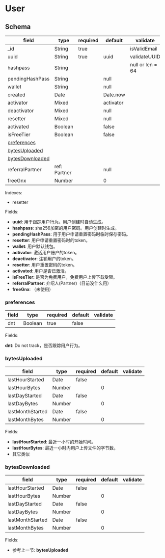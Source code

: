 # User

## Schema

| field                               | type         | required | default   | validate         |
| ----------------------------------- | ------------ | -------- | --------- | ---------------- |
| _id                                 | String       | true     |           | isValidEmail     |
| uuid                                | String       | true     | uuid      | validateUUID     |
| hashpass                            | String       |          |           | null or len = 64 |
| pendingHashPass                     | String       |          | null      |                  |
| wallet                              | String       |          | null      |                  |
| created                             | Date         |          | Date.now  |                  |
| activator                           | Mixed        |          | activator |                  |
| deactivator                         | Mixed        |          | null      |                  |
| resetter                            | Mixed        |          | null      |                  |
| activated                           | Boolean      |          | false     |                  |
| isFreeTier                          | Boolean      |          | false     |                  |
| [preferences](#preferences)         |              |          |           |                  |
| [bytesUploaded](#bytesuploaded)     |              |          |           |                  |
| [bytesDownloaded](#bytesdownloaded) |              |          |           |                  |
| referralPartner                     | ref: Partner |          | null      |                  |
| freeGnx                             | Number       |          | 0         |                  |

Indexes:

* resetter

Fields:

* **uuid**: 用于跟踪用户行为。用户创建时自动生成。
* **hashpass**: sha256加密的用户密码。用户创建时生成。
* **pendingHashPass**: 用于用户申请重置密码时临时保存密码。
* **resetter**: 用户申请重置密码时的token。
* **wallet**: 用户默认钱包。
* **activator**: 激活用户账户的token。
* **deactivator**: 注销用户的token。
* **resetter**: 用户重置密码的token。
* **activated**: 用户是否已激活。
* **isFreeTier**: 是否为免费用户，免费用户上传下载受限。
* **referralPartner**: 介绍人(Partner)（目前没什么用）
* **freeGnx**: （未使用）

### preferences

| field | type    | required | default | validate |
| ----- | ------- | -------- | ------- | -------- |
| dnt   | Boolean | true     | false   |          |

Fields:

**dnt**: Do not track，是否跟踪用户行为。

### bytesUploaded

| field            | type   | required | default | validate |
| ---------------- | ------ | -------- | ------- | -------- |
| lastHourStarted  | Date   | false    |         |          |
| lastHourBytes    | Number |          | 0       |          |
| lastDayStarted   | Date   | false    |         |          |
| lastDayBytes     | Number |          | 0       |          |
| lastMonthStarted | Date   | false    |         |          |
| lastMonthBytes   | Number |          | 0       |          |

Fields:

* **lastHourStarted**: 最近一小时的开始时间。
* **lastHourBytes**: 最近一小时内用户上传文件的字节数。
* 其它类似

### bytesDownloaded

| field            | type   | required | default | validate |
| ---------------- | ------ | -------- | ------- | -------- |
| lastHourStarted  | Date   | false    |         |          |
| lastHourBytes    | Number |          | 0       |          |
| lastDayStarted   | Date   | false    |         |          |
| lastDayBytes     | Number |          | 0       |          |
| lastMonthStarted | Date   | false    |         |          |
| lastMonthBytes   | Number |          | 0       |          |

Fields:

* 参考上一节: **bytesUploaded**

